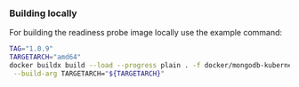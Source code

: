 ### Building locally

For building the readiness probe image locally use the example command:

```bash
TAG="1.0.9"
TARGETARCH="amd64"
docker buildx build --load --progress plain . -f docker/mongodb-kubernetes-upgrade-hook/Dockerfile -t "${TAG}" \
 --build-arg TARGETARCH="${TARGETARCH}"
```
